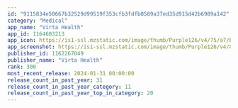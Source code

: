 ```yaml
---
id: "9115834e50667b32529d99519f353cfb3fdfb0589a37ed35d915d42b6989a142"
category: "Medical"
app_name: "Virta Health"
app_id: 1164603213
app_icon: https://is1-ssl.mzstatic.com/image/thumb/Purple126/v4/75/a7/b5/75a7b560-3297-0cbf-7160-9e939b30ea7f/AppIcon-0-0-1x_U007emarketing-0-0-0-7-0-0-sRGB-0-0-0-GLES2_U002c0-512MB-85-220-0-0.png/1024x1024bb.png
app_screenshot: https://is1-ssl.mzstatic.com/image/thumb/Purple126/v4/83/3a/1d/833a1dc1-5859-25e2-8a70-636e999ec9e5/29cdfd61-fd16-430f-a33d-9319cc03c04a_Discover_-_iOS_-_6.5.png/1284x2778bb.png
publisher_id: 1162267049
publisher_name: "Virta Health"
rank: 300
most_recent_release: 2024-01-31 00:00:00
release_count_in_past_year: 31
release_count_in_past_year_category: 11
release_count_in_past_year_top_in_category: 20
---
```

